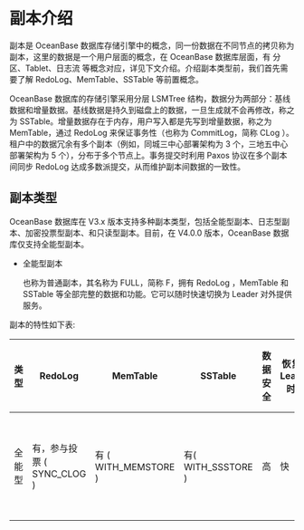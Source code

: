 # 副本介绍

副本是 OceanBase 数据库存储引擎中的概念，同一份数据在不同节点的拷贝称为副本，这里的数据是一个用户层面的概念，在 OceanBase 数据库层面，有 分区、Tablet、日志流 等概念对应，详见下文介绍。介绍副本类型前，我们首先需要了解 RedoLog、MemTable、SSTable 等前置概念。

OceanBase 数据库的存储引擎采用分层 LSMTree 结构，数据分为两部分：基线数据和增量数据。基线数据是持久到磁盘上的数据，一旦生成就不会再修改，称之为 SSTable。增量数据存在于内存，用户写入都是先写到增量数据，称之为 MemTable，通过 RedoLog 来保证事务性（也称为 CommitLog，简称 CLog ）。租户中的数据冗余有多个副本（例如，同城三中心部署架构为 3 个，三地五中心部署架构为 5 个），分布于多个节点上。事务提交时利用 Paxos 协议在多个副本间同步 RedoLog 达成多数派提交，从而维护副本间数据的一致性。

## 副本类型

OceanBase 数据库在 V3.x 版本支持多种副本类型，包括全能型副本、日志型副本、加密投票型副本、和只读型副本。目前，在 V4.0.0 版本，OceanBase 数据库仅支持全能型副本。

* 全能型副本
  
  也称为普通副本，其名称为 FULL，简称 F，拥有 RedoLog ，MemTable 和 SSTable 等全部完整的数据和功能。它可以随时快速切换为 Leader 对外提供服务。

副本的特性如下表:

|  **类型**  |  **RedoLog**  |  **MemTable**  |  **SSTable**  |  **数据安全**  |  **恢复为 Leader 时间**  |  **资源成本**  |  **服务**  |  **名称(简写)**  |  **副本类型值**  |
|------------|---------------|----------------|---------------|----------------|--------------------------|----------------|-----------|------------------|-------------|
|全能型  |  有，参与投票 ( SYNC_CLOG )  |  有 ( WITH_MEMSTORE )  |  有( WITH_SSSTORE )  |  高  |  快  |  高  |  Leader 提供强一致读写，Follower 提供弱一致性读  |  FULL( F )  |  0  |
